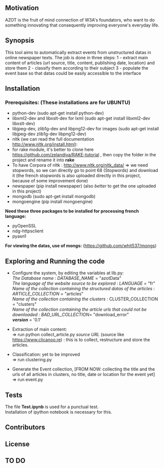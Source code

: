 
## Motivation
AZOT is the fruit of mind connection of W3A's foundators, who want to do something innovating that consequently improving everyone's everyday life.

## Synopsis
This tool aims to automatically extract events from unstructured datas in online newspaper texts.
The job is done in three steps:
1 - extract main content of articles (url source, title, content, publishing date, location) and store them
2 - classify them according to their subject
3 - populate the event base so that datas could be easily accessible to the interface

## Installation

### Prerequisites: (These installations are for UBUNTU)
- python-dev (sudo apt-get install python-dev)
- libxml2-dev and libxslt-dev for lxml (sudo apt-get install libxml2-dev libxslt-dev)
- libjpeg-dev, zlib1g-dev and libpng12-dev for images (sudo apt-get install libjpeg-dev zlib1g-dev libpng12-dev)
- nltk (we can read the full documentation http://www.nltk.org/install.html):
- for rake module, it's better to clone here https://github.com/zelandiya/RAKE-tutorial , then copy the folder in the project and rename it into __rake__
- To have Corpora of nltk : http://www.nltk.org/nltk_data/
    => we need stopwords, so we can directly go to point 68 (Stopwords) and download it (the french stopwords is also uploaded directly in this project, because of some improvement done)
- newspaper (pip install newspaper) (also *better* to get the one uploaded in this project)
- mongodb (sudo apt-get install mongodb)
- mongoengine (pip install mongoengine)

__Need these three packages to be installed for processing french language:__
- pyOpenSSL
- ndg-httpsclient
- pyasn1

__For viewing the datas, use of mongs:__ (https://github.com/whit537/mongs)  

## Exploring and Running the code

- Configure the system, by editing the variables at lib.py:
        <br/>_The Database name_ : *DATABASE_NAME* = "azotData"
        <br/>_The language of the website source to be explored_ : *LANGUAGE* = "fr"
        <br/>_Name of the collection containing the structured datas of the articles_ : *ARTICLE_COLLECTION* = "articles"
        <br/>_Name of the collection containing the clusters_ : CLUSTER_COLLECTION = "clusters"
        <br/>_Name of the collection containing the article urls that could not be downloaded_ : *BAD_URL_COLLECTION*= "download_error"
        <br/>*__version__* = '0.1'

- Extraction of main content:
        <br/> => run python collect\_article.py _source URL_ (source like https://www.clicanoo.re) : this is to collect, restructure and store the articles.
- Classification: yet to be improved
        <br/> => run clustering.py
- Generate the Event collection, [FROM NOW: collecting the title and the urls of all articles in clusters, no title, date or location for the event yet]
        <br/> => run event.py

## Tests
The file __Test.ipynb__ is used for a punctual test.
<br/> Installation of ipython notebook is necessary for this.

## Contributors

## License

## TO DO
